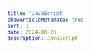 ```yaml
---
title: 'JavaScript'
showArticleMetadata: true
sort: 1
date: 2024-08-23
description: JavaScript
---
```


<ClientOnly><Redirect route="/canvas"/></ClientOnly>
